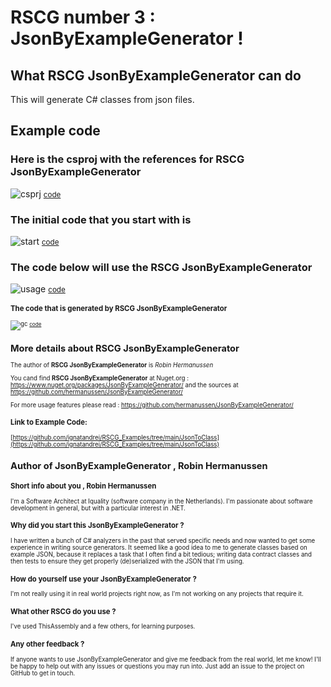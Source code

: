 
# RSCG number 3 : JsonByExampleGenerator !


## What RSCG JsonByExampleGenerator can do

This will generate C# classes from json files.

## Example code 

### Here is the csproj with the references for RSCG JsonByExampleGenerator

![csprj](http://ignatandrei.github.io/RSCG_Examples/images/JsonByExampleGenerator/The.csproj.png)
<small>
[code](http://ignatandrei.github.io/RSCG_Examples/images/JsonByExampleGenerator/The.csproj)
</small>


### The initial code that you start with is 


![start](http://ignatandrei.github.io/RSCG_Examples/images/JsonByExampleGenerator/ExistingCode.cs.png)
<small>
[code](http://ignatandrei.github.io/RSCG_Examples/images/JsonByExampleGenerator/ExistingCode.cs)
</small>

### The code below will use the RSCG JsonByExampleGenerator 

![usage](http://ignatandrei.github.io/RSCG_Examples/images/JsonByExampleGenerator/Usage.cs.png)
<small>
[code](http://ignatandrei.github.io/RSCG_Examples/images/JsonByExampleGenerator/Usage.cs)
<small>


###  The code that is generated by RSCG JsonByExampleGenerator

![gc](http://ignatandrei.github.io/RSCG_Examples/images/JsonByExampleGenerator/GeneratedCode.cs.png)
<small>
[code](http://ignatandrei.github.io/RSCG_Examples/images/JsonByExampleGenerator/GeneratedCode.cs)
</small>


## More details about RSCG JsonByExampleGenerator

The author of **RSCG JsonByExampleGenerator** is *Robin Hermanussen*

You cand find **RSCG JsonByExampleGenerator** at Nuget.org :    https://www.nuget.org/packages/JsonByExampleGenerator/
and the sources at https://github.com/hermanussen/JsonByExampleGenerator/

For more usage features please read : https://github.com/hermanussen/JsonByExampleGenerator/ 


### Link to Example Code: 

[https://github.com/ignatandrei/RSCG_Examples/tree/main/JsonToClass](https://github.com/ignatandrei/RSCG_Examples/tree/main/JsonToClass)



 
## Author of JsonByExampleGenerator ,  Robin Hermanussen


### Short info about you , Robin Hermanussen
I'm a Software Architect at Iquality (software company in the Netherlands). I'm passionate about software development in general, but with a particular interest in .NET.

### Why did you start this JsonByExampleGenerator ?
I have written a bunch of C# analyzers in the past that served specific needs and now wanted to get some experience in writing source generators. It seemed like a good idea to me to generate classes based on example JSON, because it replaces a task that I often find a bit tedious; writing data contract classes and then tests to ensure they get properly (de)serialized with the JSON that I'm using.

### How do yourself use your JsonByExampleGenerator ?
I'm not really using it in real world projects right now, as I'm not working on any projects that require it.

### What other RSCG do you use ?
I've used ThisAssembly and a few others, for learning purposes.

### Any other feedback ?
If anyone wants to use JsonByExampleGenerator and give me feedback from the real world, let me know! I'll be happy to help out with any issues or questions you may run into. Just add an issue to the project on GitHub to get in touch.





